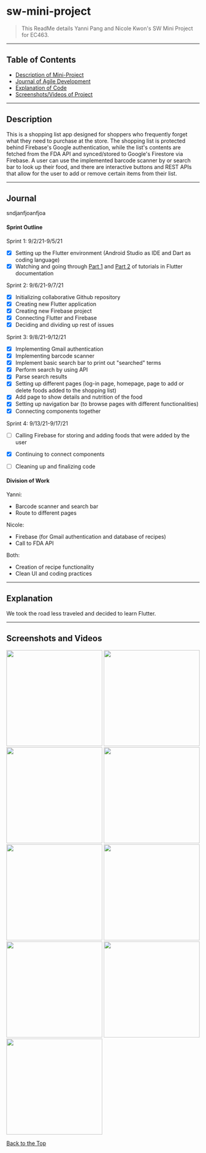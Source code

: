 # sw-mini-project

> This ReadMe details Yanni Pang and Nicole Kwon's SW Mini Project for EC463. 

---


## Table of Contents


- [Description of Mini-Project](#description)
- [Journal of Agile Development](#journal)
- [Explanation of Code](#explanation) 
- [Screenshots/Videos of Project](#screenshots-and-videos) 

---

## Description

This is a shopping list app designed for shoppers who frequently forget what they need to purchase at the store. The shopping list is protected behind Firebase's Google authentication, while the list's contents are fetched from the FDA API and synced/stored to Google's Firestore via Firebase. A user can use the implemented barcode scanner by or search bar to look up their food, and there are interactive buttons and REST APIs that allow for the user to add or remove certain items from their list. 

---

## Journal

sndjanfjoanfjoa

#### Sprint Outline

Sprint 1: 9/2/21-9/5/21
- [x] Setting up the Flutter environment (Android Studio as IDE and Dart as coding language)
- [x] Watching and going through [Part 1](https://flutter.dev/docs/get-started/codelab) and [Part 2](https://codelabs.developers.google.com/codelabs/first-flutter-app-pt2#0) of tutorials in Flutter documentation

Sprint 2: 9/6/21-9/7/21
- [x] Initializing collaborative Github repository
- [x] Creating new Flutter application
- [x] Creating new Firebase project
- [x] Connecting Flutter and Firebase
- [x] Deciding and dividing up rest of issues

Sprint 3: 9/8/21-9/12/21
- [x] Implementing Gmail authentication
- [x] Implementing barcode scanner 
- [x] Implement basic search bar to print out "searched" terms
- [x] Perform search by using API
- [x] Parse search results
- [x] Setting up different pages (log-in page, homepage, page to add or delete foods added to the shopping list) 
- [x] Add page to show details and nutrition of the food 
- [x] Setting up navigation bar (to browse pages with different functionalities)
- [x] Connecting components together

Sprint 4: 9/13/21-9/17/21
- [ ] Calling Firebase for storing and adding foods that were added by the user
- [x] Continuing to connect components
- [ ] Cleaning up and finalizing code


#### Division of Work

Yanni:
- Barcode scanner and search bar
- Route to different pages

Nicole: 
- Firebase (for Gmail authentication and database of recipes)
- Call to FDA API

Both: 
- Creation of recipe functionality
- Clean UI and coding practices


---

## Explanation

We took the road less traveled and decided to learn Flutter.

---

## Screenshots and Videos

<p float="left">
<img src="../master/images/1.png" width="250">
<img src="../master/images/2.png" width="250">
<img src="../master/images/3.png" width="250">
<img src="../master/images/4.png" width="250">
<img src="../master/images/5.png" width="250">
<img src="../master/images/6.png" width="250">
<img src="../master/images/7.png" width="250">
<img src="../master/images/8.png" width="250">
<img src="../master/images/9.png" width="250">
</p>

[Back to the Top](#sw-mini-project)

